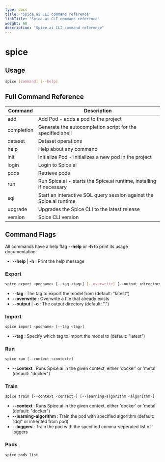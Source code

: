 ```yaml
---
type: docs
title: "Spice.ai CLI command reference"
linkTitle: "Spice.ai CLI command reference"
weight: 60
description: "Spice.ai CLI command reference"
---
```


# spice

## Usage

```bash
spice [command] [--help]
```

## Full Command Reference

| Command     | Description                                                         |
| ----------- | --------------------------------------------------------------------|
| add         | Add Pod - adds a pod to the project                                 |
| completion  | Generate the autocompletion script for the specified shell          |
| dataset     | Dataset operations                                                  |
| help        | Help about any command                                              |
| init        | Initialize Pod - initializes a new pod in the project               |
| login       | Login to Spice.ai                                                   |
| pods        | Retrieve pods                                                       |
| run         | Run Spice.ai - starts the Spice.ai runtime, installing if necessary |
| sql         | Start an interactive SQL query session against the Spice.ai runtime |
| upgrade     | Upgrades the Spice CLI to the latest release                        |
| version     | Spice CLI version                                                   |

## Command Flags

All commands have a help flag **--help** or **-h** to print its usage documentation:

- **--help** | **-h** : Print the help message

### Export

```bash
spice export <podname> [--tag <tag>] [--overwrite] [--output <directory>]
```

- **--tag <tag>** : The tag to export the model from (default: "latest")
- **--overwrite** : Overwrite a file that already exists
- **--output <directory>** | **-o <directory>** : The output directory (default: ".")

### Import

```bash
spice import <podname> [--tag <tag>]
```

- **--tag <tag>** : Specify which tag to import the model to (default: "latest")

### Run

```bash
spice run [--context <context>]
```

- **--context <context>** : Runs Spice.ai in the given context, either 'docker' or 'metal' (default: "docker")

### Train

```bash
spice train [--context <context>] [--learning-algorithm <algorithm>]
```

- **--context <context>** : Runs Spice.ai in the given context, either 'docker' or 'metal' (default: "docker")
- **--learning-algorithm <algorithm>** : Train the pod with specified algorithm (default: "dql" or inherited from pod)
- **--loggers <loggers>**: Train the pod with the specified comma-seperated list of loggers

### Pods

```bash
spice pods list
```
